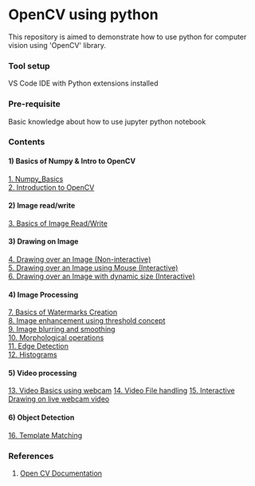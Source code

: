 # OpenCV using python

This repository is aimed to demonstrate how to use python for computer vision using 'OpenCV' library.

### Tool setup

VS Code IDE with Python extensions installed

### Pre-requisite

Basic knowledge about how to use jupyter python notebook

### Contents

#### 1) Basics of Numpy & Intro to OpenCV

[1. Numpy_Basics](1_Prog_Numpy_Basics.ipynb)</br>
[2. Introduction to OpenCV](2_Prog_OpenCV_Intro.ipynb)</br>

#### 2) Image read/write

[3. Basics of Image Read/Write](3_Prog_CV_ImageBasics.ipynb)</br>

#### 3) Drawing on Image

[4. Drawing over an Image (Non-interactive)](4_Prog_CV_DrawingOnImage.ipynb)</br>
[5. Drawing over an Image using Mouse (Interactive)](5_Prog_CV_DrawingImg_using_Mouse.ipynb)</br>
[6. Drawing over an Image with dynamic size (Interactive)](6_Prog_CV_CreateRect_With_MouseDrag.ipynb)</br>

#### 4) Image Processing

[7. Basics of Watermarks Creation](7_Prog_CV_ImageBlending.ipynb)</br>
[8. Image enhancement using threshold concept](8_Prog_CV_ImageThresholding.ipynb)</br>
[9. Image blurring and smoothing](9_Prog_CV_Blurring_and_Smoothing.ipynb)</br>
[10. Morphological operations](10_Prog_CV_Morphological_operators.ipynb)</br>
[11. Edge Detection](11_Prog_CV_Edge_Detection.ipynb)</br>
[12. Histograms](12_Prog_Histograms.ipynb)</br>

#### 5) Video processing

[13. Video Basics using webcam](13_Video_Basics_Webcam.ipynb)
[14. Video File handling](14_videoHandling.ipynb)
[15. Interactive Drawing on live webcam video](15_DrawingOnLiveVideo.ipynb)

#### 6) Object Detection

[16. Template Matching](16_Template_Matching.ipynb)

### References

1. <a href="https://docs.opencv.org/4.x/index.html">Open CV Documentation

